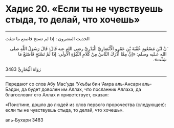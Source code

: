 <h1 class="hadith-header">Хадис 20. «Если ты не чувствуешь стыда, то делай, что хочешь»</h1>

<hr>

<p class="arabic-text">
الحديث العشرون : إذا لم تستح فاصنع ما شئت
</p>

<p class="arabic-text" dir="rtl">
َنْ ابْنِ مَسْعُودٍ عُقْبَةَ بْنِ عَمْرٍو الْأَنْصَارِيِّ الْبَدْرِيِّ رضي الله عنه قَالَ: قَالَ رَسُولُ اللَّهِ صلى الله عـليه وسلم:
«إنَّ مِمَّا أَدْرَكَ النَّاسُ مِنْ كَلَامِ النُّبُوَّةِ الْأُولَى: إذَا لَمْ تَسْتَحِ فَاصْنَعْ مَا شِئْت».
</p>

<p class="arabic-subtext">رَوَاهُ الْبُخَارِيُّ 3483</p>

<hr>

<p class="russian-text">
Передают со слов Абу Мас’уда ‘Укъбы бин ‘Амра аль-Ансари аль-Бадри, да будет доволен им Аллах, что посланник Аллахa, да благословит его Аллах и приветствует, сказал:
</p>

<p class="russian-text">
«Поистине, дошло до людей из слов первого пророчествa (следующее): если ты не чувствуешь стыда, то делай, что хочешь». 
</p>

<p class="russian-subtext">аль-Бухари 3483</p>
